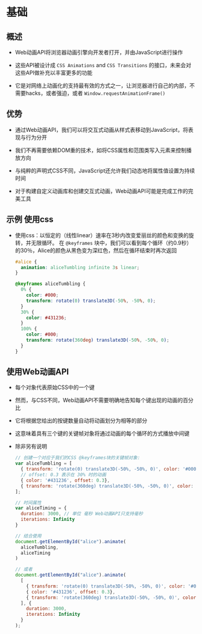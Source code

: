 # 基础

## 概述

- Web动画API将浏览器动画引擎向开发者打开，并由JavaScript进行操作

- 这些API被设计成 `CSS Animations` and `CSS Transitions` 的接口，未来会对这些API做补充以丰富更多的功能

- 它是对网络上动画化的支持最有效的方式之一，让浏览器进行自己的内部，不需要hacks，或者强迫，或者 `Window.requestAnimationFrame()`

## 优势

- 通过Web动画API，我们可以将交互式动画从样式表移动到JavaScript，将表现与行为分开

- 我们不再需要依赖DOM重的技术，如将CSS属性和范围类写入元素来控制播放方向

- 与纯粹的声明式CSS不同，JavaScript还允许我们动态地将属性值设置为持续时间

- 对于构建自定义动画库和创建交互式动画，Web动画API可能是完成工作的完美工具

## 示例 使用css

- 使用css：以恒定的（线性linear）速率在3秒内改变爱丽丝的颜色和变换的旋转，并无限循环。 在 `@keyframes` 块中，我们可以看到每个循环（约0.9秒）的30％，Alice的颜色从黑色变为深红色，然后在循环结束时再次返回

    ```css
    #alice {
      animation: aliceTumbling infinite 3s linear;
    }

    @keyframes aliceTumbling {
      0% {
        color: #000;
        transform: rotate(0) translate3D(-50%, -50%, 0);
      }
      30% {
        color: #431236;
      }
      100% {
        color: #000;
        transform: rotate(360deg) translate3D(-50%, -50%, 0);
      }
    }
    ```

## 使用Web动画API

- 每个对象代表原始CSS中的一个键

- 然而，与CSS不同，Web动画API不需要明确地告知每个键出现的动画的百分比

- 它将根据您给出的按键数量自动将动画划分为相等的部分

- 这意味着具有三个键的关键帧对象将通过动画的每个循环的方式播放中间键

- 除非另有说明

    ```js
    // 创建一个对应于我们的CSS @keyframes块的关键帧对象:
    var aliceTumbling = [
      { transform: 'rotate(0) translate3D(-50%, -50%, 0)', color: '#000' },
      // offset: 0.3 表示在 30% 时的动画
      { color: '#431236', offset: 0.3},
      { transform: 'rotate(360deg) translate3D(-50%, -50%, 0)', color: '#000' }
    ];
    ```

    ```js
    // 时间属性
    var aliceTiming = {
      duration: 3000, // 单位 毫秒 Web动画API只支持毫秒
      iterations: Infinity
    }
    ```

    ```js
    // 结合使用
    document.getElementById("alice").animate(
      aliceTumbling,
      aliceTiming
    )

    // 或者
    document.getElementById("alice").animate(
      [
        { transform: 'rotate(0) translate3D(-50%, -50%, 0)', color: '#000' },
        { color: '#431236', offset: 0.3},
        { transform: 'rotate(360deg) translate3D(-50%, -50%, 0)', color: '#000' }
      ], {
        duration: 3000,
        iterations: Infinity
      }
    );
    ```
